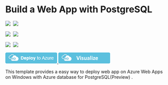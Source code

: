# Build a Web App with PostgreSQL

<IMG SRC="https://azbotstorage.blob.core.windows.net/badges/101-webapp-linux-managed-postgresql/PublicLastTestDate.svg" />&nbsp;
<IMG SRC="https://azbotstorage.blob.core.windows.net/badges/101-webapp-linux-managed-postgresql/PublicDeployment.svg" />&nbsp;

<IMG SRC="https://azbotstorage.blob.core.windows.net/badges/101-webapp-linux-managed-postgresql/FairfaxLastTestDate.svg" />&nbsp;
<IMG SRC="https://azbotstorage.blob.core.windows.net/badges/101-webapp-linux-managed-postgresql/FairfaxDeployment.svg" />&nbsp;

<IMG SRC="https://azbotstorage.blob.core.windows.net/badges/101-webapp-linux-managed-postgresql/BestPracticeResult.svg" />&nbsp;
<IMG SRC="https://azbotstorage.blob.core.windows.net/badges/101-webapp-linux-managed-postgresql/CredScanResult.svg" />&nbsp;

<a href="https://portal.azure.com/#create/Microsoft.Template/uri/https%3A%2F%2Fraw.githubusercontent.com%2FAzure%2Fazure-quickstart-templates%2Fmaster%2F101-webapp-managed-postgresql%2Fazuredeploy.json" target="_blank">
  <img src="https://raw.githubusercontent.com/Azure/azure-quickstart-templates/master/1-CONTRIBUTION-GUIDE/images/deploytoazure.png"/>
</a>
<a href="http://armviz.io/#/?load=https%3A%2F%2Fraw.githubusercontent.com%2FAzure%2Fazure-quickstart-templates%2Fmaster%2F101-webapp-managed-postgresql%2Fazuredeploy.json" target="_blank">
  <img src="https://raw.githubusercontent.com/Azure/azure-quickstart-templates/master/1-CONTRIBUTION-GUIDE/images/visualizebutton.png"/>
</a>

This template provides a easy way to deploy web app on Azure Web Apps on Windows with Azure database for PostgreSQL(Preview) .

